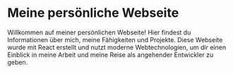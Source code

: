 # Meine persönliche Webseite

Willkommen auf meiner persönlichen Webseite! Hier findest du Informationen über mich, meine Fähigkeiten und Projekte. Diese Webseite wurde mit React erstellt und nutzt moderne Webtechnologien, um dir einen Einblick in meine Arbeit und meine Reise als angehender Entwickler zu geben.
